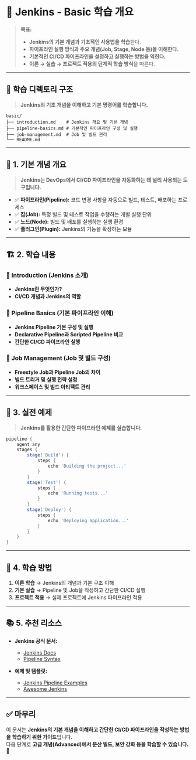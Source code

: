 # 📂 Jenkins - Basic 학습 개요

> **목표:**  
> - **Jenkins의 기본 개념과 기초적인 사용법을 학습**한다.  
> - **파이프라인 실행 방식과 주요 개념(Job, Stage, Node 등)을 이해한다.**  
> - **기본적인 CI/CD 파이프라인을 설정하고 실행하는 방법을 익힌다.**  
> - **이론 → 실습 → 프로젝트 적용의 단계적 학습 방식**을 따른다.  

---

## 📂 **학습 디렉토리 구조**  
> **Jenkins의 기초 개념을 이해하고 기본 명령어를 학습합니다.**  

```
basic/
├── introduction.md    # Jenkins 개요 및 기본 개념
├── pipeline-basics.md # 기본적인 파이프라인 구성 및 실행
├── job-management.md  # Job 및 빌드 관리
└── README.md
```

---

## 📖 **1. 기본 개념 개요**
> **Jenkins는 DevOps에서 CI/CD 파이프라인을 자동화하는 데 널리 사용되는 도구입니다.**

- ✅ **파이프라인(Pipeline):** 코드 변경 사항을 자동으로 빌드, 테스트, 배포하는 프로세스  
- ✅ **잡(Job):** 특정 빌드 및 테스트 작업을 수행하는 개별 실행 단위  
- ✅ **노드(Node):** 빌드 및 배포를 실행하는 실행 환경  
- ✅ **플러그인(Plugin):** Jenkins의 기능을 확장하는 모듈  

---

## 🏗 **2. 학습 내용**
### 📌 Introduction (Jenkins 소개)
- **Jenkins란 무엇인가?**
- **CI/CD 개념과 Jenkins의 역할**

### 📌 Pipeline Basics (기본 파이프라인 이해)
- **Jenkins Pipeline 기본 구성 및 실행**
- **Declarative Pipeline과 Scripted Pipeline 비교**
- **간단한 CI/CD 파이프라인 실행**

### 📌 Job Management (Job 및 빌드 구성)
- **Freestyle Job과 Pipeline Job의 차이**
- **빌드 트리거 및 실행 전략 설정**
- **워크스페이스 및 빌드 아티팩트 관리**

---

## 🚀 **3. 실전 예제**
> **Jenkins를 활용한 간단한 파이프라인 예제를 실습합니다.**

```groovy
pipeline {
    agent any
    stages {
        stage('Build') {
            steps {
                echo 'Building the project...'
            }
        }
        stage('Test') {
            steps {
                echo 'Running tests...'
            }
        }
        stage('Deploy') {
            steps {
                echo 'Deploying application...'
            }
        }
    }
}
```

---

## 🎯 **4. 학습 방법**
1. **이론 학습** → Jenkins의 개념과 기본 구조 이해  
2. **기본 실습** → Pipeline 및 Job을 작성하고 간단한 CI/CD 실행  
3. **프로젝트 적용** → 실제 프로젝트에 Jenkins 파이프라인 적용  

---

## 📚 **5. 추천 리소스**
- **Jenkins 공식 문서:**  
  - [Jenkins Docs](https://www.jenkins.io/doc/)  
  - [Pipeline Syntax](https://www.jenkins.io/doc/book/pipeline/syntax/)  

- **예제 및 템플릿:**  
  - [Jenkins Pipeline Examples](https://github.com/jenkinsci/pipeline-examples)  
  - [Awesome Jenkins](https://github.com/jenkinsci/awesome-jenkins)  

---

## ✅ **마무리**
이 문서는 **Jenkins의 기본 개념을 이해하고 간단한 CI/CD 파이프라인을 작성하는 방법을 학습하기 위한 가이드**입니다.  
다음 단계로 **고급 개념(Advanced)에서 분산 빌드, 보안 강화 등을 학습할 수 있습니다.** 🚀

